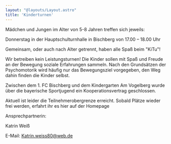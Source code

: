 ```yaml
---
layout: "@layouts/Layout.astro"
title: 'Kinderturnen'
---
```


Mädchen und Jungen im Alter von 5-8 Jahren treffen sich jeweils:

Donnerstag in der Hauptschulturnhalle in Bischberg
von 17.00 – 18.00 Uhr

Gemeinsam, oder auch nach Alter getrennt, haben alle Spaß beim "KiTu"!

Wir betreiben kein Leistungsturnen! Die Kinder sollen mit Spaß und Freude an
der Bewegung soziale Erfahrungen sammeln. Nach den Grundsätzen der
Psychomotorik wird häufig nur das Bewegungsziel vorgegeben, den Weg
dahin finden die Kinder selbst.

Zwischen dem 1. FC Bischberg und dem Kindergarten Am Vogelberg wurde über
die bayerische Sportjugend ein Kooperationsvertrag geschlossen.

Aktuell ist leider die Teilnehmerobergrenze erreicht. Sobald Plätze wieder frei werden, erfahrt ihr es hier auf der Homepage

Ansprechpartnerin:

Katrin Weiß

E-Mail: [Katrin.weiss80@web.de](mailto://Katrin.weiss80@web.de)
